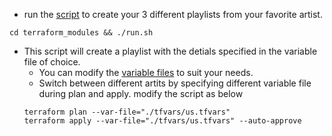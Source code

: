 - run the [script](./run.sh) to create your 3 different playlists from your favorite artist.
```
cd terraform_modules && ./run.sh
```

- This script will create a playlist with the detials specified in the variable file of choice.
  -  You can modify the [variable files](./tfvars/) to suit your needs.
  -  Switch between different artits by specifying different variable file during plan and apply. modify the script as below
    ```
    terraform plan --var-file="./tfvars/us.tfvars"
    terraform apply --var-file="./tfvars/us.tfvars" --auto-approve  
    ```

